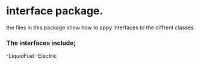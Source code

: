 # interface package.
the files in this package show how to appy interfaces to the diffrent classes.
### The interfaces include;
-LiquidFuel
-Electric
